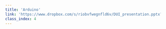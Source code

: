 ```yaml
---
title: 'Arduino'
link: 'https://www.dropbox.com/s/riobvfwegnfld6v/DUI_presentation.pptx?dl=0'
class_index: 4
---
```

